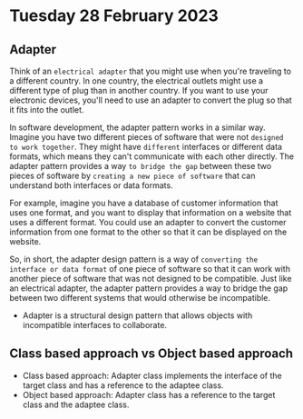 # Tuesday 28 February 2023

## Adapter

Think of an `electrical adapter` that you might use when you're traveling to a different country. In one country, the electrical outlets might use a different type of plug than in another country. If you want to use your electronic devices, you'll need to use an adapter to convert the plug so that it fits into the outlet.

In software development, the adapter pattern works in a similar way. Imagine you have two different pieces of software that were not `designed to work together`. They might have `different` interfaces or different data formats, which means they can't communicate with each other directly. The adapter pattern provides a way `to bridge the gap` between these two pieces of software by `creating a new piece of software` that can understand both interfaces or data formats.

For example, imagine you have a database of customer information that uses one format, and you want to display that information on a website that uses a different format. You could use an adapter to convert the customer information from one format to the other so that it can be displayed on the website.

So, in short, the adapter design pattern is a way of `converting the interface or data format` of one piece of software so that it can work with another piece of software that was not designed to be compatible. Just like an electrical adapter, the adapter pattern provides a way to bridge the gap between two different systems that would otherwise be incompatible.

- Adapter is a structural design pattern that allows objects with incompatible interfaces to collaborate.

## Class based approach vs Object based approach

- Class based approach: Adapter class implements the interface of the target class and has a reference to the adaptee class.
- Object based approach: Adapter class has a reference to the target class and the adaptee class.
